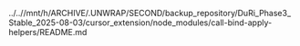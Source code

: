 ../..//mnt/h/ARCHIVE/.UNWRAP/SECOND/backup_repository/DuRi_Phase3_Stable_2025-08-03/cursor_extension/node_modules/call-bind-apply-helpers/README.md